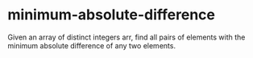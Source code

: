 # minimum-absolute-difference
Given an array of distinct integers arr, find all pairs of elements with the minimum absolute difference of any two elements. 
